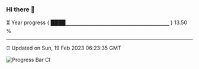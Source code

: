 ### Hi there 👋

⏳ Year progress { ████▁▁▁▁▁▁▁▁▁▁▁▁▁▁▁▁▁▁▁▁▁▁▁▁▁▁ } 13.50 %

---

⏰ Updated on Sun, 19 Feb 2023 06:23:35 GMT

![Progress Bar CI](https://github.com/ZhaoGui/ZhaoGui/workflows/Progress%20Bar%20CI/badge.svg)
